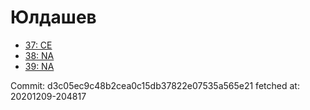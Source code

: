 # Юлдашев
- [37: CE](37.md)
- [38: NA](38.md)
- [39: NA](39.md)

Commit: d3c05ec9c48b2cea0c15db37822e07535a565e21
 fetched at: 20201209-204817

